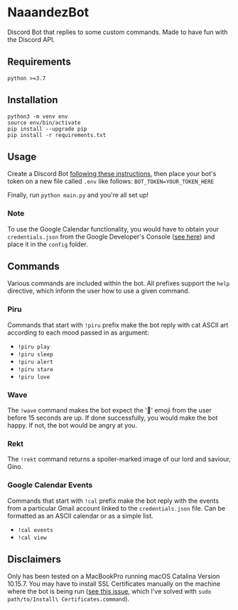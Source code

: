 # NaaandezBot
Discord Bot that replies to some custom commands. Made to have fun with the Discord API.

## Requirements
`python >=3.7`

## Installation
```
python3 -m venv env
source env/bin/activate
pip install --upgrade pip
pip install -r requirements.txt
```

## Usage
Create a Discord Bot [following these instructions](https://discordpy.readthedocs.io/en/latest/discord.html#discord-intro), then place your bot's token on a new file called `.env` like follows:
```BOT_TOKEN=YOUR_TOKEN_HERE```

Finally, run `python main.py` and you're all set up!

### Note
To use the Google Calendar functionality, you would have to obtain your `credentials.json` from the Google Developer's Console ([see here](https://developers.google.com/calendar/quickstart/python)) and place it in the `config` folder.

## Commands
Various commands are included within the bot. All prefixes support the `help` directive, which inform the user how to use a given command.

### Piru
Commands that start with `!piru` prefix make the bot reply with cat ASCII art according to each mood passed in as argument:
* `!piru play`
* `!piru sleep`
* `!piru alert`
* `!piru stare`
* `!piru love`

### Wave
The `!wave` command makes the bot expect the '👋' emoji from the user before 15 seconds are up. If done successfully, you would make the bot happy. If not, the bot would be angry at you.

### Rekt
The `!rekt` command returns a spoiler-marked image of our lord and saviour, Gino.

### Google Calendar Events
Commands that start with `!cal` prefix make the bot reply with the events from a particular Gmail account linked to the `credentials.json` file. Can be formatted as an ASCII calendar or as a simple list.
* `!cal events`
* `!cal view`

## Disclaimers
Only has been tested on a MacBookPro running macOS Catalina Version 10.15.7. You may have to install SSL Certificates manually on the machine where the bot is being run ([see this issue](https://github.com/Rapptz/discord.py/issues/423), which I've solved with `sudo path/to/Install\ Certificates.command`).
